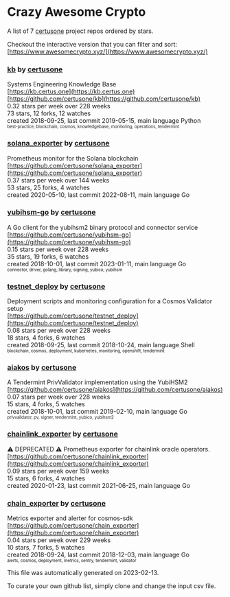 # Crazy Awesome Crypto
A list of 7 [certusone](https://github.com/certusone) project repos ordered by stars.  

Checkout the interactive version that you can filter and sort: 
[https://www.awesomecrypto.xyz/](https://www.awesomecrypto.xyz/)  


### [kb](https://github.com/certusone/kb) by [certusone](https://github.com/certusone)  
Systems Engineering Knowledge Base  
[https://kb.certus.one](https://kb.certus.one)  
[https://github.com/certusone/kb](https://github.com/certusone/kb)  
0.32 stars per week over 228 weeks  
73 stars, 12 forks, 12 watches  
created 2018-09-25, last commit 2019-05-15, main language Python  
<sub><sup>best-practice, blockchain, cosmos, knowledgebase, monitoring, operations, tendermint</sup></sub>


### [solana_exporter](https://github.com/certusone/solana_exporter) by [certusone](https://github.com/certusone)  
Prometheus monitor for the Solana blockchain  
[https://github.com/certusone/solana_exporter](https://github.com/certusone/solana_exporter)  
0.37 stars per week over 144 weeks  
53 stars, 25 forks, 4 watches  
created 2020-05-10, last commit 2022-08-11, main language Go  


### [yubihsm-go](https://github.com/certusone/yubihsm-go) by [certusone](https://github.com/certusone)  
A Go client for the yubihsm2 binary protocol and connector service  
[https://github.com/certusone/yubihsm-go](https://github.com/certusone/yubihsm-go)  
0.15 stars per week over 228 weeks  
35 stars, 19 forks, 6 watches  
created 2018-10-01, last commit 2023-01-11, main language Go  
<sub><sup>connector, driver, golang, library, signing, yubico, yubihsm</sup></sub>


### [testnet_deploy](https://github.com/certusone/testnet_deploy) by [certusone](https://github.com/certusone)  
Deployment scripts and monitoring configuration for a Cosmos Validator setup  
[https://github.com/certusone/testnet_deploy](https://github.com/certusone/testnet_deploy)  
0.08 stars per week over 228 weeks  
18 stars, 4 forks, 6 watches  
created 2018-09-25, last commit 2018-10-24, main language Shell  
<sub><sup>blockchain, cosmos, deployment, kubernetes, monitoring, openshift, tendermint</sup></sub>


### [aiakos](https://github.com/certusone/aiakos) by [certusone](https://github.com/certusone)  
A Tendermint PrivValidator implementation using the YubiHSM2  
[https://github.com/certusone/aiakos](https://github.com/certusone/aiakos)  
0.07 stars per week over 228 weeks  
15 stars, 4 forks, 5 watches  
created 2018-10-01, last commit 2019-02-10, main language Go  
<sub><sup>privvalidator, pv, signer, tendermint, yubico, yubihsm2</sup></sub>


### [chainlink_exporter](https://github.com/certusone/chainlink_exporter) by [certusone](https://github.com/certusone)  
⚠️ DEPRECATED ⚠️ Prometheus exporter for chainlink oracle operators.  
[https://github.com/certusone/chainlink_exporter](https://github.com/certusone/chainlink_exporter)  
0.09 stars per week over 159 weeks  
15 stars, 6 forks, 4 watches  
created 2020-01-23, last commit 2021-06-25, main language Go  


### [chain_exporter](https://github.com/certusone/chain_exporter) by [certusone](https://github.com/certusone)  
Metrics exporter and alerter for cosmos-sdk  
[https://github.com/certusone/chain_exporter](https://github.com/certusone/chain_exporter)  
0.04 stars per week over 229 weeks  
10 stars, 7 forks, 5 watches  
created 2018-09-24, last commit 2018-12-03, main language Go  
<sub><sup>alerts, cosmos, deployment, metrics, sentry, tendermint, validator</sup></sub>


This file was automatically generated on 2023-02-13.  

To curate your own github list, simply clone and change the input csv file.  